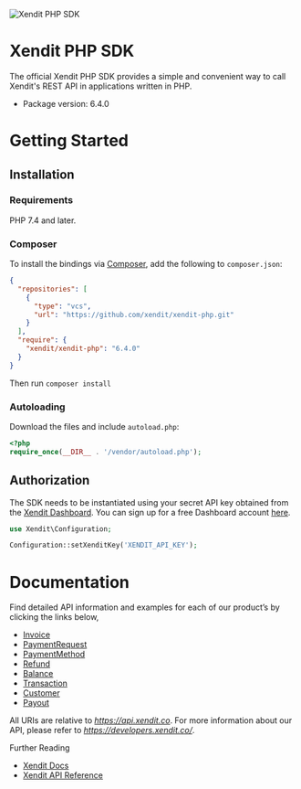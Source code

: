 ![Xendit PHP SDK](images/header.jpg "Xendit PHP SDK")

# Xendit PHP SDK

The official Xendit PHP SDK provides a simple and convenient way to call Xendit's REST API
in applications written in PHP.

* Package version: 6.4.0

# Getting Started

## Installation

### Requirements

PHP 7.4 and later.

### Composer

To install the bindings via [Composer](https://getcomposer.org/), add the following to `composer.json`:

```json
{
  "repositories": [
    {
      "type": "vcs",
      "url": "https://github.com/xendit/xendit-php.git"
    }
  ],
  "require": {
    "xendit/xendit-php": "6.4.0"
  }
}
```

Then run `composer install`

### Autoloading

Download the files and include `autoload.php`:

```php
<?php
require_once(__DIR__ . '/vendor/autoload.php');
```

## Authorization

The SDK needs to be instantiated using your secret API key obtained from the [Xendit Dashboard](https://dashboard.xendit.co/settings/developers#api-keys).
You can sign up for a free Dashboard account [here](https://dashboard.xendit.co/register).

```php
use Xendit\Configuration;

Configuration::setXenditKey('XENDIT_API_KEY');
```

# Documentation

Find detailed API information and examples for each of our product’s by clicking the links below,

* [Invoice](docs/InvoiceApi.md)
* [PaymentRequest](docs/PaymentRequestApi.md)
* [PaymentMethod](docs/PaymentMethodApi.md)
* [Refund](docs/RefundApi.md)
* [Balance](docs/BalanceApi.md)
* [Transaction](docs/TransactionApi.md)
* [Customer](docs/CustomerApi.md)
* [Payout](docs/PayoutApi.md)

All URIs are relative to *https://api.xendit.co*.  For more information about our API, please refer to *https://developers.xendit.co/*.

Further Reading

* [Xendit Docs](https://docs.xendit.co/)
* [Xendit API Reference](https://developers.xendit.co/)